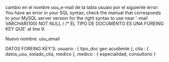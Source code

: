 cambio en el nombre usu_e-mail de la tabla usuaio por el siguiente error: You have an error in your SQL syntax; check the manual that corresponds to your MySQL server version for the right syntax to use near '-mail VARCHAR(100) NOT NULL / /* EL TIPO DE DOCUMENTO ES UNA FOREING KEY QUE' at line 9.

Nuevo nombre: usu_email


DATOS FOREING KEY'S:
    usuario : {
        tipo_doc 
        gen
        acudiente
    },
    cita : {
        datos_usu,
        estado_cita,
        medico
    },
    medico : {
        especialidad,
        consultorio
    }



